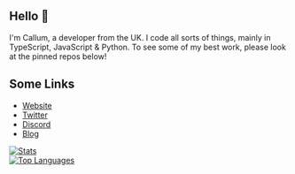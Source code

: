 ## Hello 👋 
I'm Callum, a developer from the UK. I code all sorts of things, mainly in TypeScript, JavaScript & Python. 
To see some of my best work, please look at the pinned repos below!
<br>
## Some Links
- [Website](https://cxllm.cf/)
- [Twitter](https://twitter.com/CX11M) 
- [Discord](https://discord.com/users/536949735299219467)
- [Blog](https://blog.cxllm.cf/)

[![Stats](https://github-readme-stats.vercel.app/api?username=cxllm&show_icons=true&theme=algolia&count_private=true)](https://github.com/cxllm)
<br>
[![Top Languages](https://github-readme-stats.vercel.app/api/top-langs/?username=cxllm&theme=algolia&card_width=495)](https://github.com/cxllm)
